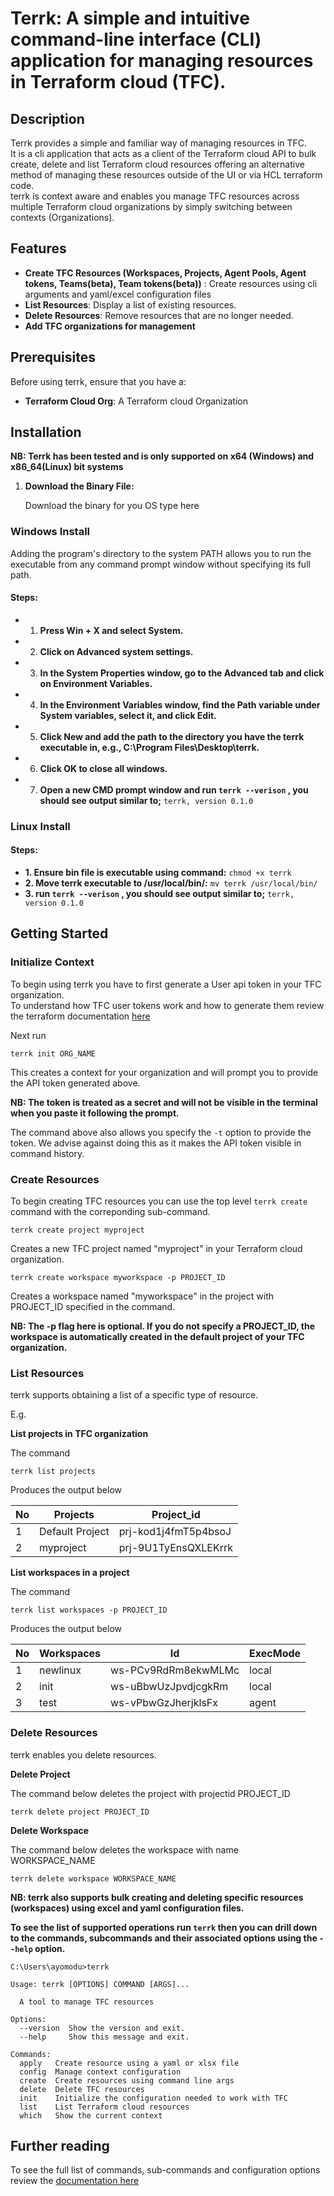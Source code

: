 
# Terrk: A simple and intuitive command-line interface (CLI) application for managing resources in Terraform cloud (TFC).

## Description
Terrk provides a simple and familiar way of managing resources in TFC.  
It is a cli application that acts as a client of the Terraform cloud API to bulk create, delete and list Terraform cloud resources offering an alternative method of managing these resources outside of the UI or via HCL terraform code.  
terrk is context aware and enables you manage TFC resources across multiple Terraform cloud organizations by simply switching between contexts (Organizations).  
## Features

- **Create TFC Resources (Workspaces, Projects, Agent Pools, Agent tokens, Teams(beta), Team tokens(beta))** : Create resources using cli arguments and yaml/excel configuration files
- **List Resources**: Display a list of existing resources.
- **Delete Resources**: Remove resources that are no longer needed.
- **Add TFC organizations for management**

## Prerequisites

Before using terrk, ensure that you have a:

- **Terraform Cloud Org**: A Terraform cloud Organization

## Installation
**NB: Terrk has been tested and is only supported on x64 (Windows) and x86_64(Linux) bit systems** 
1. **Download the Binary File:** 

   Download the binary for you OS type here

### Windows Install
   Adding the program's directory to the system PATH allows you to run the executable from any command prompt window without specifying its full path.
#### **Steps:**
  -  1. **Press Win + X and select System.**
  -  2. **Click on Advanced system settings.**
  -  3. **In the System Properties window, go to the Advanced tab and click on Environment Variables.**
  -  4. **In the Environment Variables window, find the Path variable under System variables, select it, and click Edit.**
  -  5. **Click New and add the path to the directory you have the terrk executable in, e.g., C:\Program Files\Desktop\terrk.**
  -  6. **Click OK to close all windows.**
  -  7. **Open a new CMD prompt window and run ```terrk --verison``` , you should see output similar to;** 
    ```terrk, version 0.1.0```

### Linux Install
####   **Steps:**
   - **1. Ensure bin file is executable using command:** 
        ```chmod +x terrk```
   - **2. Move terrk executable to /usr/local/bin/:**
        ```mv terrk /usr/local/bin/```
   - **3. run ```terrk --verison``` , you should see output similar to;** 
    ```terrk, version 0.1.0```

## Getting Started

### Initialize Context
To begin using terrk you have to first generate a User api token in your TFC organization.  
To understand how TFC user tokens work and how to generate them review the terraform documentation [here](https://developer.hashicorp.com/terraform/cloud-docs/users-teams-organizations/users#tokens)    

Next run  
```
terrk init ORG_NAME
```
This creates a context for your organization and will prompt you to provide the API token generated above.  

**NB: The token is treated as a secret and will not be visible in the terminal when you paste it following the prompt.**     

The command above also allows you specify the ```-t``` option to provide the token. We advise against doing this as it makes the API token visible in command history.  


### Create Resources

To begin creating TFC resources you can use the top level ```terrk create``` command with the correponding sub-command.  

```
terrk create project myproject
```

Creates a new TFC project named "myproject" in your Terraform cloud organization.  

```
terrk create workspace myworkspace -p PROJECT_ID
```
Creates a workspace named "myworkspace" in the project with PROJECT_ID specified in the command.  

**NB: The -p flag here is optional. If you do not specify a PROJECT_ID, the workspace is automatically created in the default project of your TFC organization.**  

### List Resources

terrk supports obtaining a list of a specific type of resource.  

E.g.    

**List projects in TFC organization**   

The command  
```
terrk list projects
```
Produces the output below  

| No   |     Projects    |      Project_id      |
| ---  | --------------- | -------------------- |
|  1   | Default Project | prj-kod1j4fmT5p4bsoJ |
|  2   |    myproject    | prj-9U1TyEnsQXLEKrrk |


**List workspaces in a project**    

The command
```
terrk list workspaces -p PROJECT_ID
```
Produces the output below  

| No  |        Workspaces       |          Id         | ExecMode |
| --- | ----------------------- | ------------------- | -------- |
| 1   |         newlinux        | ws-PCv9RdRm8ekwMLMc |  local   |
| 2   |           init          | ws-uBbwUzJpvdjcgkRm |  local   |
| 3   |           test          | ws-vPbwGzJherjklsFx |  agent   |


### Delete Resources

terrk enables you delete resources.  

**Delete Project**  

The command below deletes the project with projectid PROJECT_ID

```
terrk delete project PROJECT_ID
```

**Delete Workspace**  

The command below deletes the workspace with name WORKSPACE_NAME  

```
terrk delete workspace WORKSPACE_NAME
```
 
**NB: terrk also supports bulk creating and deleting specific resources (workspaces) using excel and yaml configuration files.**      


**To see the list of supported operations run ```terrk``` then you can drill down to the commands, subcommands and their associated options using the ```--help``` option.**      

```
C:\Users\ayomodu>terrk

Usage: terrk [OPTIONS] COMMAND [ARGS]...

  A tool to manage TFC resources

Options:
  --version  Show the version and exit.
  --help     Show this message and exit.

Commands:
  apply   Create resource using a yaml or xlsx file
  config  Manage context configuration
  create  Create resources using command line args
  delete  Delete TFC resources
  init    Initialize the configuration needed to work with TFC
  list    List Terraform cloud resources
  which   Show the current context
```

## Further reading

To see the full list of commands, sub-commands and configuration options review the [documentation here](docs/root.md)


